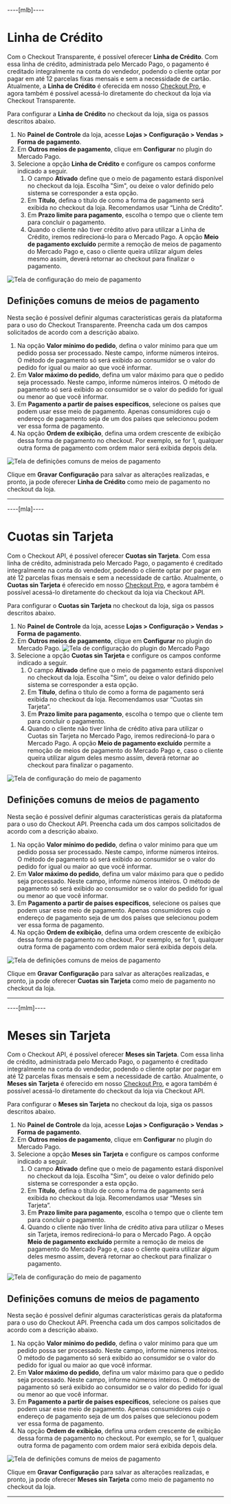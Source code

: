 ----[mlb]----
# Linha de Crédito
Com o Checkout Transparente, é possível oferecer **Linha de Crédito**. Com essa linha de crédito, administrada pelo Mercado Pago, o pagamento é creditado integralmente na conta do vendedor, podendo o cliente optar por pagar em até 12 parcelas fixas mensais e sem a necessidade de cartão.
Atualmente, a **Linha de Crédito** é oferecida em nosso [Checkout Pro](/developers/pt/docs/checkout-pro/landing), e agora também é possível acessá-lo diretamente do checkout da loja via Checkout Transparente.


Para configurar a **Linha de Crédito** no checkout da loja, siga os passos descritos abaixo.
1. No **Painel de Controle** da loja, acesse **Lojas > Configuração > Vendas > Forma de pagamento**.
2. Em **Outros meios de pagamento**, clique em **Configurar** no plugin do Mercado Pago.
3. Selecione a opção **Linha de Crédito** e configure os campos conforme indicado a seguir.
    1. O campo **Ativado** define que o meio de pagamento estará disponível no checkout da loja. Escolha "Sim", ou deixe o valor definido pelo sistema se corresponder a esta opção.
    2. Em **Título**, defina o título de como a forma de pagamento será exibida no checkout da loja. Recomendamos usar “Linha de Crédito”.
    3. Em **Prazo limite para pagamento**, escolha o tempo que o cliente tem para concluir o pagamento.
    4. Quando o cliente não tiver crédito ativo para utilizar a Linha de Crédito, iremos redirecioná-lo para o Mercado Pago. A opção **Meio de pagamento excluído** permite a remoção de meios de pagamento do Mercado Pago e, caso o cliente queira utilizar algum deles mesmo assim, deverá retornar ao checkout para finalizar o pagamento.

![Tela de configuração do meio de pagamento](/images/adobe-commerce/cho-api-config2-mlb-pt.png)

## Definições comuns de meios de pagamento
Nesta seção é possível definir algumas características gerais da plataforma para o uso do Checkout Transparente. Preencha cada um dos campos solicitados de acordo com a descrição abaixo.
1. Na opção **Valor mínimo do pedido**, defina o valor mínimo para que um pedido possa ser processado. Neste campo, informe números inteiros. O método de pagamento só será exibido ao consumidor se o valor do pedido for igual ou maior ao que você informar.
2. Em **Valor máximo do pedido**, defina um valor máximo para que o pedido seja processado. Neste campo, informe números inteiros. O método de pagamento só será exibido ao consumidor se o valor do pedido for igual ou menor ao que você informar.
3. Em ​**​Pagamento a partir de países específicos**, selecione os países que podem usar esse meio de pagamento. Apenas consumidores cujo o endereço de pagamento seja de um dos países que selecionou podem ver essa forma de pagamento.
4. Na opção **Ordem de exibição**, defina uma ordem crescente de exibição dessa forma de pagamento no checkout. Por exemplo, se for 1, qualquer outra forma de pagamento com ordem maior será exibida depois dela.

![Tela de definições comuns de meios de pagamento](/images/adobe-commerce/cho-api-credits-definitions-mlb-pt.png)

Clique em **Gravar Configuração** para salvar as alterações realizadas, e pronto, ja pode oferecer **Linha de Crédito** como meio de pagamento no checkout da loja.

------------
----[mla]----
# Cuotas sin Tarjeta
Com o Checkout API, é possível oferecer **Cuotas sin Tarjeta**. Com essa linha de crédito, administrada pelo Mercado Pago, o pagamento é creditado integralmente na conta do vendedor, podendo o cliente optar por pagar em até 12 parcelas fixas mensais e sem a necessidade de cartão.
Atualmente, o **Cuotas sin Tarjeta** é oferecido em nosso [Checkout Pro](/developers/pt/docs/checkout-pro/landing), e agora também é possível acessá-lo diretamente do checkout da loja via Checkout API.

Para configurar o **Cuotas sin Tarjeta** no checkout da loja, siga os passos descritos abaixo.
1. No **Painel de Controle** da loja, acesse **Lojas > Configuração > Vendas > Forma de pagamento**.
2. Em **Outros meios de pagamento**, clique em **Configurar** no plugin do Mercado Pago.
    ![Tela de configuração do plugin do Mercado Pago](/images/adobe-commerce/cho-api-credits-config-mla-es.png)
3. Selecione a opção **Cuotas sin Tarjeta** e configure os campos conforme indicado a seguir.
    1. O campo **Ativado** define que o meio de pagamento estará disponível no checkout da loja. Escolha "Sim", ou deixe o valor definido pelo sistema se corresponder a esta opção.
    2. Em **Título**, defina o título de como a forma de pagamento será exibida no checkout da loja. Recomendamos usar “Cuotas sin Tarjeta”.
    3. Em **Prazo limite para pagamento**, escolha o tempo que o cliente tem para concluir o pagamento.
    4. Quando o cliente não tiver linha de crédito ativa para utilizar o Cuotas sin Tarjeta no Mercado Pago, iremos redirecioná-lo para o Mercado Pago. A opção **Meio de pagamento excluído** permite a remoção de meios de pagamento do Mercado Pago e, caso o cliente queira utilizar algum deles mesmo assim, deverá retornar ao checkout para finalizar o pagamento.

![Tela de configuração do meio de pagamento](/images/adobe-commerce/cho-api-credits-config2-mla-es.png)

## Definições comuns de meios de pagamento
Nesta seção é possível definir algumas características gerais da plataforma para o uso do Checkout API. Preencha cada um dos campos solicitados de acordo com a descrição abaixo.
1. Na opção **Valor mínimo do pedido**, defina o valor mínimo para que um pedido possa ser processado. Neste campo, informe números inteiros. O método de pagamento só será exibido ao consumidor se o valor do pedido for igual ou maior ao que você informar.
2. Em **Valor máximo do pedido**, defina um valor máximo para que o pedido seja processado. Neste campo, informe números inteiros. O método de pagamento só será exibido ao consumidor se o valor do pedido for igual ou menor ao que você informar.
3. Em ​**​Pagamento a partir de países específicos**, selecione os países que podem usar esse meio de pagamento. Apenas consumidores cujo o endereço de pagamento seja de um dos países que selecionou podem ver essa forma de pagamento.
4. Na opção **Ordem de exibição**, defina uma ordem crescente de exibição dessa forma de pagamento no checkout. Por exemplo, se for 1, qualquer outra forma de pagamento com ordem maior será exibida depois dela.

![Tela de definições comuns de meios de pagamento](/images/adobe-commerce/cho-api-credits-definitions-mlb-pt.png)

Clique em **Gravar Configuração** para salvar as alterações realizadas, e pronto, ja pode oferecer **Cuotas sin Tarjeta** como meio de pagamento no checkout da loja.

------------
----[mlm]----
# Meses sin Tarjeta
Com o Checkout API, é possível oferecer **Meses sin Tarjeta**. Com essa linha de crédito, administrada pelo Mercado Pago, o pagamento é creditado integralmente na conta do vendedor, podendo o cliente optar por pagar em até 12 parcelas fixas mensais e sem a necessidade de cartão.
Atualmente, o **Meses sin Tarjeta** é oferecido em nosso [Checkout Pro](/developers/pt/docs/checkout-pro/landing), e agora também é possível acessá-lo diretamente do checkout da loja via Checkout API.

Para configurar o **Meses sin Tarjeta** no checkout da loja, siga os passos descritos abaixo.
1. No **Painel de Controle** da loja, acesse **Lojas > Configuração > Vendas > Forma de pagamento**.
2. Em **Outros meios de pagamento**, clique em **Configurar** no plugin do Mercado Pago.
3. Selecione a opção **Meses sin Tarjeta** e configure os campos conforme indicado a seguir.
    1. O campo **Ativado** define que o meio de pagamento estará disponível no checkout da loja. Escolha "Sim", ou deixe o valor definido pelo sistema se corresponder a esta opção.
    2. Em **Título**, defina o título de como a forma de pagamento será exibida no checkout da loja. Recomendamos usar “Meses sin Tarjeta”.
    3. Em **Prazo limite para pagamento**, escolha o tempo que o cliente tem para concluir o pagamento.
    4. Quando o cliente não tiver linha de crédito ativa para utilizar o Meses sin Tarjeta, iremos redirecioná-lo para o Mercado Pago. A opção **Meio de pagamento excluído** permite a remoção de meios de pagamento do Mercado Pago e, caso o cliente queira utilizar algum deles mesmo assim, deverá retornar ao checkout para finalizar o pagamento.

![Tela de configuração do meio de pagamento](/images/adobe-commerce/cho-api-credits-config2-mlm-es.png)

## Definições comuns de meios de pagamento
Nesta seção é possível definir algumas características gerais da plataforma para o uso do Checkout API. Preencha cada um dos campos solicitados de acordo com a descrição abaixo.
1. Na opção **Valor mínimo do pedido**, defina o valor mínimo para que um pedido possa ser processado. Neste campo, informe números inteiros. O método de pagamento só será exibido ao consumidor se o valor do pedido for igual ou maior ao que você informar.
2. Em **Valor máximo do pedido**, defina um valor máximo para que o pedido seja processado. Neste campo, informe números inteiros. O método de pagamento só será exibido ao consumidor se o valor do pedido for igual ou menor ao que você informar.
3. Em ​**​Pagamento a partir de países específicos**, selecione os países que podem usar esse meio de pagamento. Apenas consumidores cujo o endereço de pagamento seja de um dos países que selecionou podem ver essa forma de pagamento.
4. Na opção **Ordem de exibição**, defina uma ordem crescente de exibição dessa forma de pagamento no checkout. Por exemplo, se for 1, qualquer outra forma de pagamento com ordem maior será exibida depois dela.

![Tela de definições comuns de meios de pagamento](/images/adobe-commerce/cho-api-credits-definitions-mlb-pt.png)

Clique em **Gravar Configuração** para salvar as alterações realizadas, e pronto, ja pode oferecer **Meses sin Tarjeta** como meio de pagamento no checkout da loja.

------------